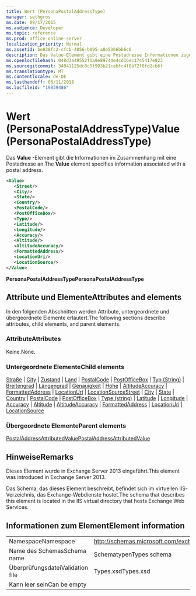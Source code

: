 ```yaml
---
title: Wert (PersonaPostalAddressType)
manager: sethgros
ms.date: 09/17/2015
ms.audience: Developer
ms.topic: reference
ms.prod: office-online-server
localization_priority: Normal
ms.assetid: be838fc2-cfcb-4856-b095-a8e5366bb6c6
description: Das Value-Element gibt eine Postadresse Informationen zugeordnet.
ms.openlocfilehash: 048d3a49552f1a9e89744e4cd16ec1745417e923
ms.sourcegitcommit: 34041125dc8c5f993b21cebfc4f8b72f0fd2cb6f
ms.translationtype: MT
ms.contentlocale: de-DE
ms.lasthandoff: 06/11/2018
ms.locfileid: "19839486"
---
```

# <a name="value-personapostaladdresstype"></a><span data-ttu-id="09be3-103">Wert (PersonaPostalAddressType)</span><span class="sxs-lookup"><span data-stu-id="09be3-103">Value (PersonaPostalAddressType)</span></span>

<span data-ttu-id="09be3-104">Das **Value** -Element gibt die Informationen im Zusammenhang mit eine Postadresse an.</span><span class="sxs-lookup"><span data-stu-id="09be3-104">The **Value** element specifies information associated with a postal address.</span></span> 
  
```XML
<Value>
   <Street/>
   <City/>
   <State/>
   <Country/>
   <PostalCode/>
   <PostOfficeBox/>
   <Type/>
   <Latitude/>
   <Longitude/>
   <Accuracy/>
   <Altitude/>
   <AltitudeAccuracy/>
   <FormattedAddress/>
   <LocationUri/>
   <LocationSource/>
</Value>
```

<span data-ttu-id="09be3-105">**PersonaPostalAddressType**</span><span class="sxs-lookup"><span data-stu-id="09be3-105">**PersonaPostalAddressType**</span></span>

## <a name="attributes-and-elements"></a><span data-ttu-id="09be3-106">Attribute und Elemente</span><span class="sxs-lookup"><span data-stu-id="09be3-106">Attributes and elements</span></span>

<span data-ttu-id="09be3-107">In den folgenden Abschnitten werden Attribute, untergeordnete und übergeordnete Elemente erläutert.</span><span class="sxs-lookup"><span data-stu-id="09be3-107">The following sections describe attributes, child elements, and parent elements.</span></span>
  
### <a name="attributes"></a><span data-ttu-id="09be3-108">Attribute</span><span class="sxs-lookup"><span data-stu-id="09be3-108">Attributes</span></span>

<span data-ttu-id="09be3-109">Keine.</span><span class="sxs-lookup"><span data-stu-id="09be3-109">None.</span></span>
  
### <a name="child-elements"></a><span data-ttu-id="09be3-110">Untergeordnete Elemente</span><span class="sxs-lookup"><span data-stu-id="09be3-110">Child elements</span></span>

<span data-ttu-id="09be3-111">[Straße](street.md) | [City](city.md) | [Zustand](state-ex15websvcsotherref.md) | [Land](country.md) | [PostalCode](postalcode.md) | [PostOfficeBox](postofficebox.md) | [Typ (String)](type-string.md) | [Breitengrad](latitude.md)  |  [ Längengrad](longitude.md) | [Genauigkeit](accuracy.md) | [Höhe](altitude.md) | [AltitudeAccuracy](altitudeaccuracy.md) | [FormattedAddress](formattedaddress.md) | [LocationUri](locationuri.md) | [LocationSource](locationsource.md)</span><span class="sxs-lookup"><span data-stu-id="09be3-111">[Street](street.md) | [City](city.md) | [State](state-ex15websvcsotherref.md) | [Country](country.md) | [PostalCode](postalcode.md) | [PostOfficeBox](postofficebox.md) | [Type (string)](type-string.md) | [Latitude](latitude.md) | [Longitude](longitude.md) | [Accuracy](accuracy.md) | [Altitude](altitude.md) | [AltitudeAccuracy](altitudeaccuracy.md) | [FormattedAddress](formattedaddress.md) | [LocationUri](locationuri.md) | [LocationSource](locationsource.md)</span></span>
  
### <a name="parent-elements"></a><span data-ttu-id="09be3-112">Übergeordnete Elemente</span><span class="sxs-lookup"><span data-stu-id="09be3-112">Parent elements</span></span>

[<span data-ttu-id="09be3-113">PostalAddressAttributedValue</span><span class="sxs-lookup"><span data-stu-id="09be3-113">PostalAddressAttributedValue</span></span>](postaladdressattributedvalue.md)
  
## <a name="remarks"></a><span data-ttu-id="09be3-114">Hinweise</span><span class="sxs-lookup"><span data-stu-id="09be3-114">Remarks</span></span>

<span data-ttu-id="09be3-115">Dieses Element wurde in Exchange Server 2013 eingeführt.</span><span class="sxs-lookup"><span data-stu-id="09be3-115">This element was introduced in Exchange Server 2013.</span></span>
  
<span data-ttu-id="09be3-116">Das Schema, das dieses Element beschreibt, befindet sich im virtuellen IIS-Verzeichnis, das Exchange-Webdienste hostet.</span><span class="sxs-lookup"><span data-stu-id="09be3-116">The schema that describes this element is located in the IIS virtual directory that hosts Exchange Web Services.</span></span>
  
## <a name="element-information"></a><span data-ttu-id="09be3-117">Informationen zum Element</span><span class="sxs-lookup"><span data-stu-id="09be3-117">Element information</span></span>

|||
|:-----|:-----|
|<span data-ttu-id="09be3-118">Namespace</span><span class="sxs-lookup"><span data-stu-id="09be3-118">Namespace</span></span>  <br/> |http://schemas.microsoft.com/exchange/services/2006/types  <br/> |
|<span data-ttu-id="09be3-119">Name des Schemas</span><span class="sxs-lookup"><span data-stu-id="09be3-119">Schema name</span></span>  <br/> |<span data-ttu-id="09be3-120">Schematypen</span><span class="sxs-lookup"><span data-stu-id="09be3-120">Types schema</span></span>  <br/> |
|<span data-ttu-id="09be3-121">Überprüfungsdatei</span><span class="sxs-lookup"><span data-stu-id="09be3-121">Validation file</span></span>  <br/> |<span data-ttu-id="09be3-122">Types.xsd</span><span class="sxs-lookup"><span data-stu-id="09be3-122">Types.xsd</span></span>  <br/> |
|<span data-ttu-id="09be3-123">Kann leer sein</span><span class="sxs-lookup"><span data-stu-id="09be3-123">Can be empty</span></span>  <br/> ||
   

